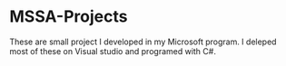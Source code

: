 # MSSA-Projects
These are small project I developed in my Microsoft program. I deleped most of these on Visual studio and programed with C#.

